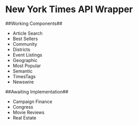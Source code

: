 New York Times API Wrapper
==========================

##Working Components##
- Article Search
- Best Sellers
- Community
- Districts
- Event Listings
- Geographic
- Most Popular
- Semantic
- TimesTags
- Newswire

##Awaiting Implementation##
- Campaign Finance
- Congress
- Movie Reviews
- Real Estate

